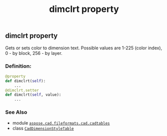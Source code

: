 ﻿---
title: dimclrt property
second_title: Aspose.CAD for Python via .NET API References
description: 
type: docs
weight: 370
url: /python-net/aspose.cad.fileformats.cad.cadtables/caddimensionstyletable/dimclrt/
is_root: false
---

## dimclrt property


Gets or sets color to dimension text.
Possible values are 1-225 (color index), 0 - by block, 256 - by layer.
### Definition:
```python
@property
def dimclrt(self):
    ...
@dimclrt.setter
def dimclrt(self, value):
    ...
```

### See Also
* module [`aspose.cad.fileformats.cad.cadtables`](../../)
* class [`CadDimensionStyleTable`](/cad/python-net/aspose.cad.fileformats.cad.cadtables/caddimensionstyletable)
